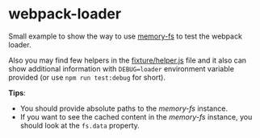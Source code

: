webpack-loader
==============

Small example to show the way to use [memory-fs](https://github.com/webpack/memory-fs) to test the webpack loader.

Also you may find few helpers in the [fixture/helper.js](fixture/helper.js) file and it also can show additional information with `DEBUG=loader` environment variable provided (or use `npm run test:debug` for short).

**Tips**:
- You should provide absolute paths to the *memory-fs* instance.
- If you want to see the cached content in the *memory-fs* instance, you should look at the `fs.data` property.
